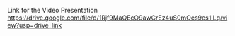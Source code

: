 Link for the Video Presentation
https://drive.google.com/file/d/1Rjf9MaQEcO9awCrEz4uS0mOes9es1ILq/view?usp=drive_link
